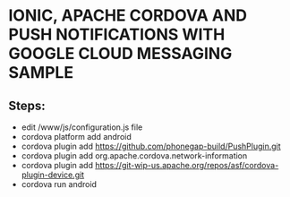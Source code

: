 # IONIC, APACHE CORDOVA AND PUSH NOTIFICATIONS WITH GOOGLE CLOUD MESSAGING SAMPLE #

## Steps: ##

* edit /www/js/configuration.js file
* cordova platform add android
* cordova plugin add https://github.com/phonegap-build/PushPlugin.git
* cordova plugin add org.apache.cordova.network-information
* cordova plugin add https://git-wip-us.apache.org/repos/asf/cordova-plugin-device.git
* cordova run android